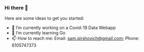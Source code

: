 ### Hi there 👋

<!--
**samg11/samg11** is a ✨ _special_ ✨ repository because its `README.md` (this file) appears on your GitHub profile.
-->
Here are some ideas to get you started:

- 🔭 I’m currently working on a Covid-19 Data Webapp
- 🌱 I’m currently learning Go
- 📫 How to reach me:  Email: sam.girshovich@gmail.com; Phone: 6105747373
<!-- - ⚡ Fun fact: ... -->

